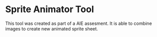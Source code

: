 # Sprite Animator Tool
This tool was created as part of a AIE assesment. It is able to combine images to create new animated sprite sheet.
